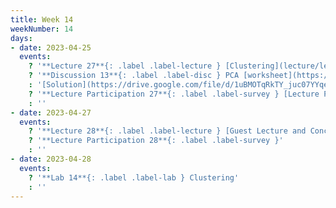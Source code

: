 ```yaml
---
title: Week 14
weekNumber: 14
days:
- date: 2023-04-25
  events:
    ? '**Lecture 27**{: .label .label-lecture } [Clustering](lecture/lec27)'
    ? '**Discussion 13**{: .label .label-disc } PCA [worksheet](https://drive.google.com/file/d/1mqRSBShsdiKqymMf0wfQfwaw-_hJsdcl/view?usp=sharing), [notebook](https://data100.datahub.berkeley.edu/hub/user-redirect/git-pull?repo=https%3A%2F%2Fgithub.com%2FDS-100%2Fsp23&branch=main&urlpath=lab%2Ftree%2Fsp23%2Fdisc%2Fdisc13%2Fdisc13.ipynb)' 
    : '[Solution](https://drive.google.com/file/d/1uBMOTqRkTY_juc07YYqeB-Zxupb4e1EU/view?usp=sharing)'
    ? '**Lecture Participation 27**{: .label .label-survey } [Lecture Participation](https://app.sli.do/event/pJisCdewCAuPx7JQfSYx6s/embed/polls/1ebc99d5-4eb2-4496-97a8-66255f710282)'
    : ''
- date: 2023-04-27
  events:
    ? '**Lecture 28**{: .label .label-lecture } [Guest Lecture and Conclusion](lecture/lec28)'
    ? '**Lecture Participation 28**{: .label .label-survey }'
    : ''
- date: 2023-04-28
  events:
    ? '**Lab 14**{: .label .label-lab } Clustering'
    : ''
---
```

